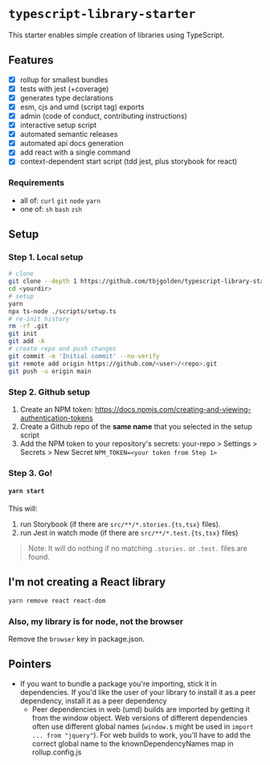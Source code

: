 # `typescript-library-starter`

This starter enables simple creation of libraries using TypeScript.

## Features

- [x] rollup for smallest bundles
- [x] tests with jest (+coverage)
- [x] generates type declarations
- [x] esm, cjs and umd (script tag) exports
- [x] admin (code of conduct, contributing instructions)
- [x] interactive setup script
- [x] automated semantic releases
- [x] automated api docs generation
- [x] add react with a single command
- [x] context-dependent start script (tdd jest, plus storybook for react)

### Requirements

- all of: `curl` `git` `node` `yarn`
- one of: `sh` `bash` `zsh`

## Setup

### Step 1. Local setup

```sh
# clone
git clone --depth 1 https://github.com/tbjgolden/typescript-library-starter.git <yourdir>
cd <yourdir>
# setup
yarn
npx ts-node ./scripts/setup.ts
# re-init history
rm -rf .git
git init
git add -A
# create repo and push changes
git commit -m 'Initial commit' --no-verify
git remote add origin https://github.com/<user>/<repo>.git
git push -u origin main
```

### Step 2. Github setup

1. Create an NPM token:
   https://docs.npmjs.com/creating-and-viewing-authentication-tokens
2. Create a Github repo of the **same name** that you selected in the setup
   script
3. Add the NPM token to your repository's secrets: your-repo > Settings >
   Secrets > New Secret `NPM_TOKEN=<your token from Step 1>`

### Step 3. Go!

#### `yarn start`

This will:

1. run Storybook (if there are `src/**/*.stories.{ts,tsx}` files).
2. run Jest in watch mode (if there are `src/**/*.test.{ts,tsx}` files)

> Note: It will do nothing if no matching `.stories.` or `.test.` files are
> found.

## I'm not creating a React library

```sh
yarn remove react react-dom
```

### Also, my library is for node, not the browser

Remove the `browser` key in package.json.

## Pointers

- If you want to bundle a package you're importing, stick it in dependencies. If
  you'd like the user of your library to install it as a peer dependency,
  install it as a peer dependency
  - Peer dependencies in web (umd) builds are imported by getting it from the
    window object. Web versions of different dependencies often use different
    global names (`window.$` might be used in `import ... from "jquery"`). For
    web builds to work, you'll have to add the correct global name to the
    knownDependencyNames map in rollup.config.js
